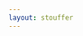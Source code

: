 ```yaml
---
layout: stouffer 
---
```


<!-- 
# {{ page.title }}

Content is written in [Markdown](https://learnxinyminutes.com/docs/markdown/).
Plain text format allows you to focus on your **content**. -->

<!--
You can use HTML elements in Markdown, such as the comment element, and they won't
be affected by a markdown parser. However, if you create an HTML element in your
markdown file, you cannot use markdown syntax within that element's contents.
-->

